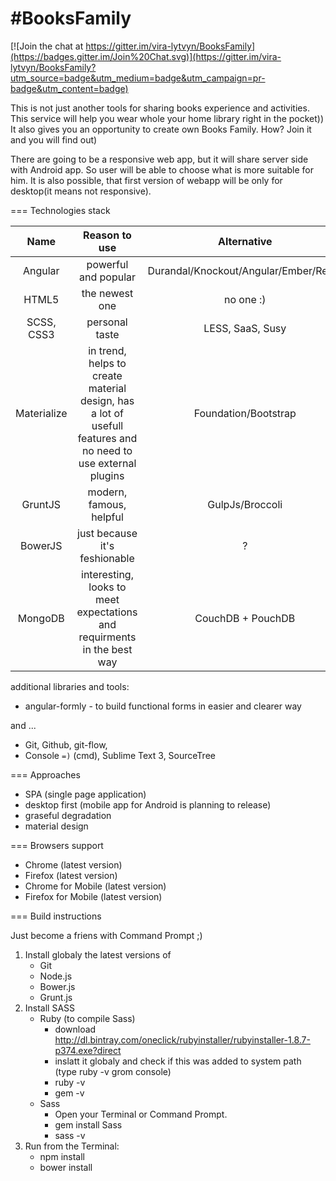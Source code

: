 #BooksFamily
===========

[![Join the chat at https://gitter.im/vira-lytvyn/BooksFamily](https://badges.gitter.im/Join%20Chat.svg)](https://gitter.im/vira-lytvyn/BooksFamily?utm_source=badge&utm_medium=badge&utm_campaign=pr-badge&utm_content=badge)

This is not just another tools for sharing books experience and activities. This service will help you wear whole your home library right in the pocket)) It also gives you an opportunity to create own Books Family. How? Join it and you will find out)

There are going to be a responsive web app, but it will share server side with Android app. 
So user will be able to choose what is more suitable for him. 
It is also possible, that first version of webapp will be only for desktop(it means not responsive).

===
Technologies stack

| Name      |     Reason to use      |  Alternative |
|:-----------:|:----------------------:|:-------------:|
| Angular | powerful and popular | Durandal/Knockout/Angular/Ember/React|
| HTML5 | the newest one | no one :) |
| SCSS, CSS3 | personal taste | LESS, SaaS, Susy|
| Materialize | in trend, helps to create material design, has a lot of usefull features and no need to use external plugins | Foundation/Bootstrap |
| GruntJS | modern, famous, helpful | GulpJs/Broccoli |
| BowerJS | just because it's feshionable | ? |
| MongoDB | interesting, looks to meet expectations and requirments in the best way |CouchDB + PouchDB|

additional libraries and tools:
- angular-formly - to build functional forms in easier and clearer way

and ... 

- Git, Github, git-flow, 
- Console `=)` (cmd), Sublime Text 3, SourceTree

===
Approaches

- SPA (single page application)
- desktop first (mobile app for Android is planning to release)
- graseful degradation
- material design

===
Browsers support

- Chrome (latest version)
- Firefox (latest version)
- Chrome for Mobile (latest version)
- Firefox for Mobile (latest version)

===
Build instructions

Just become a friens with Command Prompt ;)

1. Install globaly the latest versions of 
	- Git
	- Node.js
	- Bower.js
	- Grunt.js
2. Install SASS
	- Ruby (to compile Sass)
		- download http://dl.bintray.com/oneclick/rubyinstaller/rubyinstaller-1.8.7-p374.exe?direct
		- inslatt it globaly and check if this was added to system path (type ruby -v grom console)
		- ruby -v
		- gem -v
	- Sass
		- Open your Terminal or Command Prompt.
		- gem install Sass
		- sass -v
3. Run from the Terminal:
	- npm install
	- bower install
